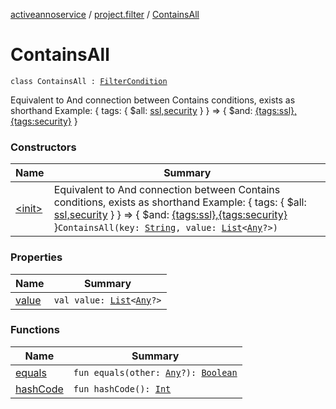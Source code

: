 [activeannoservice](../../index.md) / [project.filter](../index.md) / [ContainsAll](./index.md)

# ContainsAll

`class ContainsAll : `[`FilterCondition`](../-filter-condition/index.md)

Equivalent to And connection between Contains conditions, exists as shorthand
Example:
{ tags: { $all: [ssl,security](#) } } =&gt; { $and: [{tags:ssl},{tags:security}](#) }

### Constructors

| Name | Summary |
|---|---|
| [&lt;init&gt;](-init-.md) | Equivalent to And connection between Contains conditions, exists as shorthand Example: { tags: { $all: [ssl,security](#) } } =&gt; { $and: [{tags:ssl},{tags:security}](#) }`ContainsAll(key: `[`String`](https://kotlinlang.org/api/latest/jvm/stdlib/kotlin/-string/index.html)`, value: `[`List`](https://kotlinlang.org/api/latest/jvm/stdlib/kotlin.collections/-list/index.html)`<`[`Any`](https://kotlinlang.org/api/latest/jvm/stdlib/kotlin/-any/index.html)`?>)` |

### Properties

| Name | Summary |
|---|---|
| [value](value.md) | `val value: `[`List`](https://kotlinlang.org/api/latest/jvm/stdlib/kotlin.collections/-list/index.html)`<`[`Any`](https://kotlinlang.org/api/latest/jvm/stdlib/kotlin/-any/index.html)`?>` |

### Functions

| Name | Summary |
|---|---|
| [equals](equals.md) | `fun equals(other: `[`Any`](https://kotlinlang.org/api/latest/jvm/stdlib/kotlin/-any/index.html)`?): `[`Boolean`](https://kotlinlang.org/api/latest/jvm/stdlib/kotlin/-boolean/index.html) |
| [hashCode](hash-code.md) | `fun hashCode(): `[`Int`](https://kotlinlang.org/api/latest/jvm/stdlib/kotlin/-int/index.html) |
